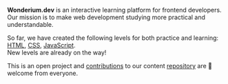 **Wonderium.dev** is an interactive learning platform for frontend developers.\
Our mission is to make web development studying more practical and understandable.

So far, we have created the following levels for both practice and learning:
[HTML](https://wonderium.dev/html), [CSS](https://wonderium.dev/css), [JavaScript](https://wonderium.dev/js).\
New levels are already on the way!

This is an open project and [contributions](https://github.com/wonderium/content/blob/main/contributing.md) to our content [repository](https://github.com/wonderium/content) are 🤗 welcome from everyone.